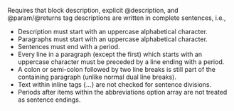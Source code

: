 Requires that block description, explicit @description, and @param/@returns tag descriptions are written in complete sentences, i.e.,

- Description must start with an uppercase alphabetical character.
- Paragraphs must start with an uppercase alphabetical character.
- Sentences must end with a period.
- Every line in a paragraph (except the first) which starts with an uppercase character must be preceded by a line ending with a period.
- A colon or semi-colon followed by two line breaks is still part of the containing paragraph (unlike normal dual line breaks).
- Text within inline tags {...} are not checked for sentence divisions.
- Periods after items within the abbreviations option array are not treated as sentence endings.
